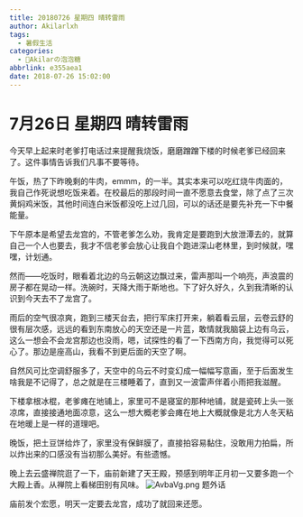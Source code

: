 ```yaml
---
title: 20180726 星期四 晴转雷雨
author: Akilarlxh
tags:
  - 暑假生活
categories:
  - 🍬Akilarの泡泡糖
abbrlink: e355aea1
date: 2018-07-26 15:02:00
---
```

# 7月26日 星期四 晴转雷雨

今天早上起来时老爹打电话过来提醒我烧饭，磨磨蹭蹭下楼的时候老爹已经回来了。这件事情告诉我们凡事不要等待。

午饭，热了下昨晚剩的牛肉，emmm，的一半。其实本来可以吃红烧牛肉面的，我自己作死说想吃饭来着。在校最后的那段时间一直不愿意去食堂，除了点了三次黄焖鸡米饭，其他时间连白米饭都没吃上过几回，可以的话还是要先补充一下中餐能量。

下午原本是希望去龙宫的，不管老爹怎么劝，我肯定是要跑到大放泄潭去的，就算自己一个人也要去，我才不信老爹会放心让我自个跑进深山老林里，到时候就，嘿嘿，计划通。

然而——吃饭时，眼看着北边的乌云朝这边飘过来，雷声那叫一个响亮，声浪震的房子都在晃动一样。洗碗时，天降大雨于斯地也。下了好久好久，久到我清晰的认识到今天去不了龙宫了。

雨后的空气很凉爽，跑到三楼天台去，把行军床打开来，躺着看云层，云卷云舒的很有层次感，远远的看到东南放心的天空还是一片蓝，敢情就我脑袋上边有乌云，这么一想会不会龙宫那边也没雨，嗯，试探性的看了一下西南方向，我觉得可以死心了。那边是座高山，我看不到更后面的天空了啊。

自然风可比空调舒服多了，天空中的乌云不时变幻成一幅幅写意画，至于后面发生啥我是不记得了，总之就是在三楼睡着了，直到又一波雷声伴着小雨把我滋醒。

下楼拿根冰棍，老爹瘫在地铺上，家里可不是寝室的那种地铺，就是瓷砖上头一张凉席，直接接通地面凉意，这么一想大概老爹会瘫在地上大概就像是北方人冬天粘在地暖上是一样的道理吧。

晚饭，把土豆饼给炸了，家里没有保鲜膜了，直接拍容易黏住，没敢用力拍扁，所以炸出来的口感没有当初那么美好。有些遗憾。

晚上去云盛禅院逛了一下，庙前新建了天王殿，预感到明年正月初一又要多跑一个大殿上香。从禅院上看梯田别有风味。
![AvbaVg.png](https://s2.ax1x.com/2019/04/16/AvbaVg.png)
题外话

庙前发个宏愿，明天一定要去龙宫，成功了就回来还愿。

